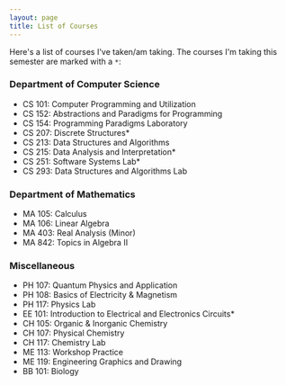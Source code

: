 ```yaml
---
layout: page
title: List of Courses
---
```


Here's a list of courses I've taken/am taking. The courses I'm taking this semester are marked with a ```*```:

### Department of Computer Science

* CS 101: Computer Programming and Utilization
* CS 152: Abstractions and Paradigms for Programming
* CS 154: Programming Paradigms Laboratory
* CS 207: Discrete Structures*
* CS 213: Data Structures and Algorithms
* CS 215: Data Analysis and Interpretation*
* CS 251: Software Systems Lab*
* CS 293: Data Structures and Algorithms Lab

### Department of Mathematics

* MA 105: Calculus
* MA 106: Linear Algebra
* MA 403: Real Analysis (Minor)
* MA 842: Topics in Algebra II

### Miscellaneous

* PH 107: Quantum Physics and Application
* PH 108: Basics of Electricity & Magnetism
* PH 117: Physics Lab
* EE 101: Introduction to Electrical and Electronics Circuits*
* CH 105: Organic & Inorganic Chemistry
* CH 107: Physical Chemistry
* CH 117: Chemistry Lab
* ME 113: Workshop Practice
* ME 119: Engineering Graphics and Drawing
* BB 101: Biology